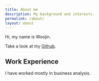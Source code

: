 ```yaml
---
title: About me
description: My background and interests.
permalink: /about/
layout: about
---
```


<p style="margin: 0">Hi, my name is Woojin. </p>


Take a look at my [Github](https://github.com/woojinp1994).

## Work Experience

I have worked mostly in business analysis.